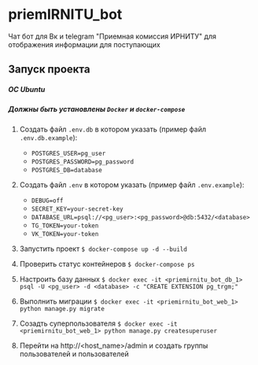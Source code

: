 # priemIRNITU_bot

Чат бот для Вк и telegram "Приемная комиссия ИРНИТУ" для отображения информации для поступающих


## Запуск проекта 
##### ОС Ubuntu
##### *Должны быть установлены* `Docker` *и* `docker-compose`

1. Создать файл `.env.db` в котором указать (пример файл `.env.db.example`):
    - `POSTGRES_USER=pg_user`
    - `POSTGRES_PASSWORD=pg_password`
    - `POSTGRES_DB=database`
3. Создать файл `.env` в котором указать (пример файл `.env.example`):
    - `DEBUG=off`
    - `SECRET_KEY=your-secret-key`
    - `DATABASE_URL=psql://<pg_user>:<pg_password>@db:5432/<database>`
    - `TG_TOKEN=your-token`
    - `VK_TOKEN=your-token`
    
3. Запустить проект `$ docker-compose up -d --build`
4. Проверить статус контейнеров `$ docker-compose ps`
5. Настроить базу данных `$ docker exec -it <priemirnitu_bot_db_1> psql -U <pg_user> -d <database> -c "CREATE EXTENSION pg_trgm;"`
6. Выполнить миграции `$ docker exec -it <priemirnitu_bot_web_1> python manage.py migrate`
7. Созадть суперпользователя `$ docker exec -it <priemirnitu_bot_web_1> python manage.py createsuperuser`
8. Перейти на http://<host_name>/admin и создать группы пользователей и пользователей
